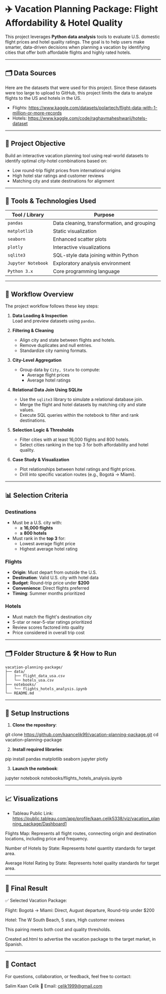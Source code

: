 # ✈️ Vacation Planning Package: Flight Affordability & Hotel Quality

This project leverages **Python data analysis** tools to evaluate U.S. domestic flight prices and hotel quality ratings. The goal is to help users make smarter, data-driven decisions when planning a vacation by identifying cities that offer both affordable flights and highly rated hotels.

---

## 🗂️ Data Sources

Here are the datasets that were used for this project. Since these datasets were too large to upload to GitHub, this project limits the data to analyze flights to the US and hotels in the US.
- Flights: https://www.kaggle.com/datasets/polartech/flight-data-with-1-million-or-more-records
- Hotels: https://www.kaggle.com/code/raghavmaheshwarii/hotels-dataset

---

## 📌 Project Objective

Build an interactive vacation planning tool using real-world datasets to identify optimal city-hotel combinations based on:

- Low round-trip flight prices from international origins
- High hotel star ratings and customer reviews
- Matching city and state destinations for alignment

---

## 🧰 Tools & Technologies Used

| Tool / Library       | Purpose                                      |
|----------------------|----------------------------------------------|
| `pandas`             | Data cleaning, transformation, and grouping |
| `matplotlib`         | Static visualization                        |
| `seaborn`            | Enhanced scatter plots                      |
| `plotly`             | Interactive visualizations                  |
| `sqlite3`            | SQL-style data joining within Python        |
| `Jupyter Notebook`   | Exploratory analysis environment            |
| `Python 3.x`         | Core programming language                   |

---

## 🧭 Workflow Overview

The project workflow follows these key steps:

1. **Data Loading & Inspection**  
   Load and preview datasets using `pandas`.

2. **Filtering & Cleaning**  
   - Align city and state between flights and hotels.
   - Remove duplicates and null entries.
   - Standardize city naming formats.

3. **City-Level Aggregation**  
   - Group data by `City, State` to compute:
     - Average flight prices
     - Average hotel ratings

4. **Relational Data Join Using SQLite**  
   - Use the `sqlite3` library to simulate a relational database join.
   - Merge the flight and hotel datasets by matching city and state values.
   - Execute SQL queries within the notebook to filter and rank destinations.

5. **Selection Logic & Thresholds**  
   - Filter cities with at least 16,000 flights and 800 hotels.
   - Select cities ranking in the top 3 for both affordability and hotel quality.

6. **Case Study & Visualization**  
   - Plot relationships between hotel ratings and flight prices.
   - Drill into specific vacation routes (e.g., Bogotá → Miami).

---

## 📊 Selection Criteria

### Destinations
- Must be a U.S. city with:
  - **≥ 16,000 flights**
  - **≥ 800 hotels**
- Must rank in the **top 3** for:
  - Lowest average flight price
  - Highest average hotel rating

### Flights
- **Origin**: Must depart from outside the U.S.
- **Destination**: Valid U.S. city with hotel data
- **Budget**: Round-trip price under **$200**
- **Convenience**: Direct flights preferred
- **Timing**: Summer months prioritized

### Hotels
- Must match the flight's destination city
- 5-star or near-5-star ratings prioritized
- Review scores factored into quality
- Price considered in overall trip cost

---

## 🗂️ Folder Structure & 🛠 How to Run

```
vacation-planning-package/
├── data/
│   ├── flight_data_usa.csv
│   └── hotels_usa.csv
├── notebooks/
│   └── flights_hotels_analysis.ipynb
└── README.md
```

---

## 🔧 Setup Instructions

1. **Clone the repository**:

git clone https://github.com/kaancelik99/vacation-planning-package.git
cd vacation-planning-package

2. **Install required libraries**:

pip install pandas matplotlib seaborn jupyter plotly

3. **Launch the notebook**:

jupyter notebook notebooks/flights_hotels_analysis.ipynb

---

## 📈 Visualizations

- Tableau Public Link: https://public.tableau.com/app/profile/kaan.celik5338/viz/vacation_planning_package/Dashboard1

Flights Map: Represents all flight routes, connecting origin and destination locations, including price and frequency.

Number of Hotels by State: Represents hotel quantity standards for target area.

Average Hotel Rating by State: Represents hotel quality standards for target area.

---

## 📌 Final Result
✅ Selected Vacation Package:

Flight: Bogotá → Miami: Direct, August departure, Round-trip under $200

Hotel: The W South Beach, 5 stars, High customer reviews

This pairing meets both cost and quality thresholds.

Created ad.html to advertise the vacation package to the target market, in Spanish.

---

## 💬 Contact
For questions, collaboration, or feedback, feel free to contact:

Salim Kaan Celik
📧 Email: celik1999@gmail.com

